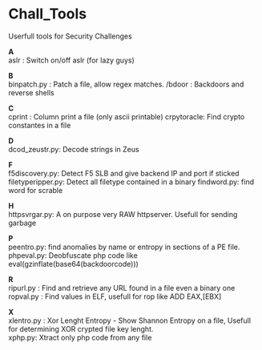 Chall_Tools
===========

Userfull tools for Security Challenges

<b>A</b><br>
aslr : Switch on/off aslr (for lazy guys)

<b>B</b><br>
binpatch.py : Patch a file, allow regex matches.
/bdoor : Backdoors and reverse shells<br>

<b>C</b><br>
cprint : Column print a file (only ascii printable)
crpytoracle: Find crypto constantes in a file

<b>D</b><br>
dcod_zeustr.py: Decode strings in Zeus <br>

<b>F</b><br>
f5discovery.py: Detect F5 SLB and give backend IP and port if sticked 
filetyperipper.py: Detect all filetype contained in a binary
findword.py: find word for scrable

<b>H</b><br>
httpsvrgar.py: A on purpose very RAW httpserver. Usefull for sending garbage<br>

<b>P</b><br>
peentro.py: find anomalies by name or entropy in sections of a PE file.<br>
phpeval.py: Deobfuscate php code like eval(gzinflate(base64(backdoorcode)))

<b>R</b><br>
ripurl.py : Find and retrieve any URL found in a file even a binary one<br>
ropval.py : Find values in ELF, usefull for rop like ADD EAX,[EBX]<br>

<b>X</b><br>
xlentro.py : Xor Lenght Entropy - Show Shannon Entropy on a file, Usefull for determining XOR crypted file key lenght.<br>
xphp.py: Xtract only php code from any  file
